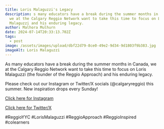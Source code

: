 ```yaml
---
title: Loris Malaguzzi's Legacy
description: s many educators have a break during the summer months in Canada,
  we at the Calgary Reggio Network want to take this time to focus on Loris
  Malaguzzi and his enduring legacy.
author: Malhora Mulhurn
date: 2024-07-14T20:33:13.702Z
tags:
  - post
image: /assets/images/upload/dbf22d79-8ce0-49e2-9d34-9d1803f9b383.jpg
imageAlt: Loris Malaguzzi
---
```

As many educators have a break during the summer months in Canada, we at the Calgary Reggio Network want to take this time to focus on Loris Malaguzzi  (the founder of the Reggio Approach) and his enduring legacy. 

Please check out our Instagram or Twitter/X socials (@calgaryreggio) this summer. New inspiration drops every Sunday!

[Click here for Instagram](https://www.instagram.com/calgaryreggio?utm_source=ig_web_button_share_sheet&igsh=ZDNlZDc0MzIxNw==) 

[Click here for Twitter/X](https://x.com/calgaryreggio)

\#ReggioYYC #LorisMalaguzzi #ReggioApproach #ReggioInspired #colearners 

[](https://x.com/calgaryreggio)
